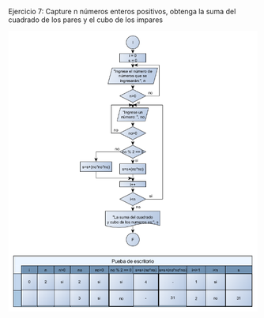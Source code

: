 Ejercicio 7:
Capture n números enteros positivos, obtenga la suma del cuadrado de los pares y el cubo de los impares

![](img/Dia%207.bmp)